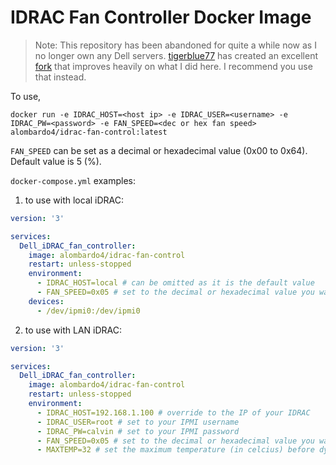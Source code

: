 # IDRAC Fan Controller Docker Image

> Note: This repository has been abandoned for quite a while now as I no longer own any Dell servers. [tigerblue77](https://github.com/tigerblue77) has created an excellent [fork](https://github.com/tigerblue77/Dell_iDRAC_fan_controller_Docker) that improves heavily on what I did here. I recommend you use that instead.

To use, 

`docker run -e IDRAC_HOST=<host ip> -e IDRAC_USER=<username> -e IDRAC_PW=<password> -e FAN_SPEED=<dec or hex fan speed> alombardo4/idrac-fan-control:latest`

`FAN_SPEED` can be set as a decimal or hexadecimal value (0x00 to 0x64). Default value is 5 (%).

`docker-compose.yml` examples:

1. to use with local iDRAC:

```yml
version: '3'

services:
  Dell_iDRAC_fan_controller:
    image: alombardo4/idrac-fan-control
    restart: unless-stopped
    environment:
      - IDRAC_HOST=local # can be omitted as it is the default value
      - FAN_SPEED=0x05 # set to the decimal or hexadecimal value you want to set the fans to (from 0 to 100%)
    devices:
      - /dev/ipmi0:/dev/ipmi0
```

2. to use with LAN iDRAC:

```yml
version: '3'

services:
  Dell_iDRAC_fan_controller:
    image: alombardo4/idrac-fan-control
    restart: unless-stopped
    environment:
      - IDRAC_HOST=192.168.1.100 # override to the IP of your IDRAC
      - IDRAC_USER=root # set to your IPMI username
      - IDRAC_PW=calvin # set to your IPMI password
      - FAN_SPEED=0x05 # set to the decimal or hexadecimal value you want to set the fans to (from 0 to 100%)
      - MAXTEMP=32 # set the maximum temperature (in celcius) before dynamic fan control kicks back in, optional, defaults to 32
```
